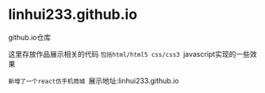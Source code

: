 # linhui233.github.io
github.io仓库

这里存放作品展示相关的代码
``包括html/html5 css/css3
``javascript实现的一些效果

``新增了一个react仿手机商城
``展示地址:linhui233.github.io
